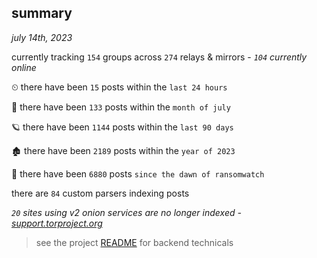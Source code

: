 
## summary
_july 14th, 2023_

currently tracking `154` groups across `274` relays & mirrors - _`104` currently online_

⏲ there have been `15` posts within the `last 24 hours`

🦈 there have been `133` posts within the `month of july`

🪐 there have been `1144` posts within the `last 90 days`

🏚 there have been `2189` posts within the `year of 2023`

🦕 there have been `6880` posts `since the dawn of ransomwatch`

there are `84` custom parsers indexing posts

_`20` sites using v2 onion services are no longer indexed - [support.torproject.org](https://support.torproject.org/onionservices/v2-deprecation/)_

> see the project [README](https://github.com/joshhighet/ransomwatch#ransomwatch--) for backend technicals
